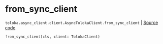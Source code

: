 # from_sync_client
`toloka.async_client.client.AsyncTolokaClient.from_sync_client` | [Source code](https://github.com/Toloka/toloka-kit/blob/v0.1.25/src/async_client/client.py#L26)

```python
from_sync_client(cls, client: TolokaClient)
```

